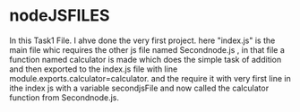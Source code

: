 # nodeJSFILES
In this Task1 File. I ahve done the very first project. here "index.js" is the main file whic requires the other js file named Secondnode.js
, in that file a function named calculator is made which does the simple task of addition and then exported to the index.js file with line
module.exports.calculator=calculator. and the require it with very first line in  ithe index js with a variable secondjsFile and now 
called the calculator function from Secondnode.js.
